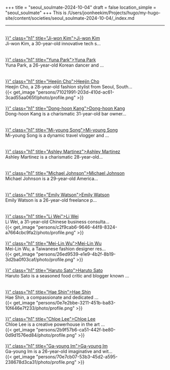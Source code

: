 +++
title = "seoul_soulmate-2024-10-04"
draft = false
location_simple = "seoul_soulmate"
+++
This is /Users/joonheekim/Projects/hugo/my-hugo-site/content/societies/seoul_soulmate-2024-10-04/_index.md
<br>
<hr>
<br>
<a href="{{< ref "/persons/d7119502-42d5-4b49-86d3-8730df2526b2" >}}" class="h1" title="Ji-won Kim">Ji-won Kim</a>
<div class="plain">Ji-won Kim, a 30-year-old innovative tech s...</div><br>
<br>
<a href="{{< ref "/persons/4e6c1b96-a24a-4b87-aa80-b8cf3d984701" >}}" class="h1" title="Yuna Park">Yuna Park</a>
<div class="plain">Yuna Park, a 26-year-old Korean dancer and ...</div><br>
<br>
<a href="{{< ref "/persons/71021991-203d-410d-ac61-3cad55aa065f" >}}" class="h1" title="Heejin Cho">Heejin Cho</a>
<div class="plain">Heejin Cho, a 28-year-old fashion stylist from Seoul, South...</div>{{< get_image "persons/71021991-203d-410d-ac61-3cad55aa065f/photo/profile.png" >}}
<br>
<br>
<a href="{{< ref "/persons/84595cdb-d37e-4656-b770-d3b43fec8c1e" >}}" class="h1" title="Dong-hoon Kang">Dong-hoon Kang</a>
<div class="plain">Dong-hoon Kang is a charismatic 31-year-old bar owner...</div><br>
<br>
<a href="{{< ref "/persons/0c5c3550-5ad5-42de-b6e9-c601e7d06277" >}}" class="h1" title="Mi-young Song">Mi-young Song</a>
<div class="plain">Mi-young Song is a dynamic travel vlogger and ...</div><br>
<br>
<a href="{{< ref "/persons/97a0ff41-3271-4096-a3e3-0ea651aac43e" >}}" class="h1" title="Ashley Martinez">Ashley Martinez</a>
<div class="plain">Ashley Martinez is a charismatic 28-year-old...</div><br>
<br>
<a href="{{< ref "/persons/9f387af9-f618-4062-98bf-af04665b1b05" >}}" class="h1" title="Michael Johnson">Michael Johnson</a>
<div class="plain">Michael Johnson is a 29-year-old America...</div><br>
<br>
<a href="{{< ref "/persons/031ab3f1-ebcb-478f-a33e-52540b65801a" >}}" class="h1" title="Emily Watson">Emily Watson</a>
<div class="plain">Emily Watson is a 26-year-old freelance p...</div><br>
<br>
<a href="{{< ref "/persons/c2f9cab6-9646-44f8-8324-a7664cbc9fa2" >}}" class="h1" title="Li Wei">Li Wei</a>
<div class="plain">Li Wei, a 31-year-old Chinese business consulta...</div>{{< get_image "persons/c2f9cab6-9646-44f8-8324-a7664cbc9fa2/photo/profile.png" >}}
<br>
<br>
<a href="{{< ref "/persons/26ed9539-e1e9-4b2f-8b19-3d2ba0f03caf" >}}" class="h1" title="Mei-Lin Wu">Mei-Lin Wu</a>
<div class="plain">Mei-Lin Wu, a Taiwanese fashion designer res...</div>{{< get_image "persons/26ed9539-e1e9-4b2f-8b19-3d2ba0f03caf/photo/profile.png" >}}
<br>
<br>
<a href="{{< ref "/persons/b005ecb5-5c6b-471d-8e24-e57756d3333b" >}}" class="h1" title="Haruto Sato">Haruto Sato</a>
<div class="plain">Haruto Sato is a seasoned food critic and blogger known ...</div><br>
<br>
<a href="{{< ref "/persons/0e7e2bbe-3211-451b-ba83-10f446e7f233" >}}" class="h1" title="Hae Shin">Hae Shin</a>
<div class="plain">Hae Shin, a compassionate and dedicated ...</div>{{< get_image "persons/0e7e2bbe-3211-451b-ba83-10f446e7f233/photo/profile.png" >}}
<br>
<br>
<a href="{{< ref "/persons/2b9f57b6-ca51-442f-be80-0d9d1576ed84" >}}" class="h1" title="Chloe Lee">Chloe Lee</a>
<div class="plain">Chloe Lee is a creative powerhouse in the art ...</div>{{< get_image "persons/2b9f57b6-ca51-442f-be80-0d9d1576ed84/photo/profile.png" >}}
<br>
<br>
<a href="{{< ref "/persons/70e7cb07-53b3-45d2-a595-238678d3ca31" >}}" class="h1" title="Ga-young Im">Ga-young Im</a>
<div class="plain">Ga-young Im is a 26-year-old imaginative and wit...</div>{{< get_image "persons/70e7cb07-53b3-45d2-a595-238678d3ca31/photo/profile.png" >}}
<br>
<br>
